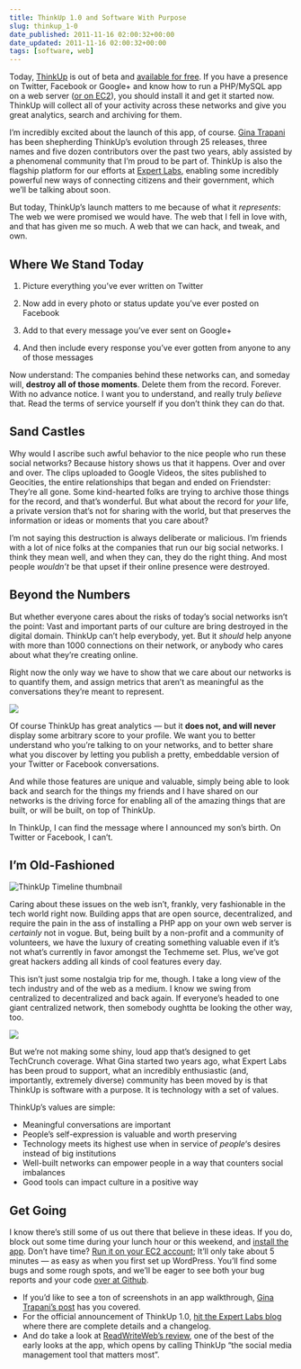 ```yaml
---
title: ThinkUp 1.0 and Software With Purpose
slug: thinkup_1-0
date_published: 2011-11-16 02:00:32+00:00
date_updated: 2011-11-16 02:00:32+00:00
tags: [software, web]
---
```

Today, [ThinkUp](http://thinkupapp.com/) is out of beta and [available for free](http://thinkupapp.com/). If you have a presence on Twitter, Facebook or Google+ and know how to run a PHP/MySQL app on a web server ([or on EC2](http://expertlabs.aaas.org/thinkup-launcher/)), you should install it and get it started now. ThinkUp will collect all of your activity across these networks and give you great analytics, search and archiving for them.

I’m incredibly excited about the launch of this app, of course. [Gina Trapani](http://ginatrapani.org/) has been shepherding ThinkUp’s evolution through 25 releases, three names and five dozen contributors over the past two years, ably assisted by a phenomenal community that I’m proud to be part of. ThinkUp is also the flagship platform for our efforts at [Expert Labs](http://expertlabs.org/), enabling some incredibly powerful new ways of connecting citizens and their government, which we’ll be talking about soon.

But today, ThinkUp’s launch matters to me because of what it *represents*: The web we were promised we would have. The web that I fell in love with, and that has given me so much. A web that we can hack, and tweak, and own.

## Where We Stand Today

1. Picture everything you’ve ever written on Twitter

2. Now add in every photo or status update you’ve ever posted on Facebook

3. Add to that every message you’ve ever sent on Google+

4. And then include every response you’ve ever gotten from anyone to any of those messages

Now understand: The companies behind these networks can, and someday will, **destroy all of those moments**. Delete them from the record. Forever. With no advance notice. I want you to understand, and really truly *believe* that. Read the terms of service yourself if you don’t think they can do that.

## Sand Castles

Why would I ascribe such awful behavior to the nice people who run these social networks? Because history shows us that it happens. Over and over and over. The clips uploaded to Google Videos, the sites published to Geocities, the entire relationships that began and ended on Friendster: They’re all gone. Some kind-hearted folks are trying to archive those things for the record, and that’s wonderful. But what about the record for *your* life, a private version that’s not for sharing with the world, but that preserves the information or ideas or moments that you care about?

I’m not saying this destruction is always deliberate or malicious. I’m friends with a lot of nice folks at the companies that run our big social networks. I think they mean well, and when they can, they do the right thing. And most people *wouldn’t* be that upset if their online presence were destroyed.

## Beyond the Numbers

But whether everyone cares about the risks of today’s social networks isn’t the point: Vast and important parts of our culture are bring destroyed in the digital domain. ThinkUp can’t help everybody, yet. But it *should* help anyone with more than 1000 connections on their network, or anybody who cares about what they’re creating online.

Right now the only way we have to show that we care about our networks is to quantify them, and assign metrics that aren’t as meaningful as the conversations they’re meant to represent.

![](/images/follower-charts-700x309.png)

Of course ThinkUp has great analytics — but it **does not, and will never** display some arbitrary score to your profile. We want you to better understand who you’re talking to on your networks, and to better share what you discover by letting you publish a pretty, embeddable version of your Twitter or Facebook conversations.

And while those features are unique and valuable, simply being able to look back and search for the things my friends and I have shared on our networks is the driving force for enabling all of the amazing things that are built, or will be built, on top of ThinkUp.

In ThinkUp, I can find the message where I announced my son’s birth. On Twitter or Facebook, I can’t.

## I’m Old-Fashioned

![ThinkUp Timeline thumbnail](/images/timeline-thumbnail.png)

Caring about these issues on the web isn’t, frankly, very fashionable in the tech world right now. Building apps that are open source, decentralized, and require the pain in the ass of installing a PHP app on your own web server is *certainly* not in vogue. But, being built by a non-profit and a community of volunteers, we have the luxury of creating something valuable even if it’s not what’s currently in favor amongst the Techmeme set. Plus, we’ve got great hackers adding all kinds of cool features every day.

This isn’t just some nostalgia trip for me, though. I take a long view of the tech industry and of the web as a medium. I know we swing from centralized to decentralized and back again. If everyone’s headed to one giant centralized network, then somebody oughtta be looking the other way, too.

![](/images/100%25-nice-people.png)

But we’re not making some shiny, loud app that’s designed to get TechCrunch coverage. What Gina started two years ago, what Expert Labs has been proud to support, what an incredibly enthusiastic (and, importantly, extremely diverse) community has been moved by is that ThinkUp is software with a purpose. It is technology with a set of values.

ThinkUp’s values are simple:

- Meaningful conversations are important
- People’s self-expression is valuable and worth preserving
- Technology meets its highest use when in service of *people*‘s desires instead of big institutions
- Well-built networks can empower people in a way that counters social imbalances
- Good tools can impact culture in a positive way

## Get Going

I know there’s still some of us out there that believe in these ideas. If you do, block out some time during your lunch hour or this weekend, and [install the app](http://thinkupapp.com/). Don’t have time? [Run it on your EC2 account](http://expertlabs.aaas.org/thinkup-launcher/); It’ll only take about 5 minutes — as easy as when you first set up WordPress. You’ll find some bugs and some rough spots, and we’ll be eager to see both your bug reports and your code [over at Github](https://github.com/ginatrapani/thinkup).

- If you’d like to see a ton of screenshots in an app walkthrough, [Gina Trapani’s post](http://smarterware.org/8608/thinkup-archives-and-analyzes-your-social-media-life) has you covered.
- For the official announcement of ThinkUp 1.0, [hit the Expert Labs blog](http://expertlabs.org/2011/11/thinkup-hits-10.html) where there are complete details and a changelog.
- And do take a look at [ReadWriteWeb’s review](http://www.readwriteweb.com/archives/own_your_social_network_data_with_thinkup_10.php), one of the best of the early looks at the app, which opens by calling ThinkUp “the social media management tool that matters most”.
